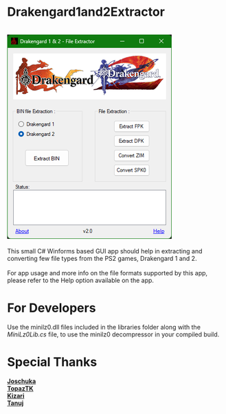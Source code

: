# Drakengard1and2Extractor
<br>![Image Text](repo_img.png)
<br><br>
This small C# Winforms based GUI app should help in extracting and converting few file types from the PS2 games, Drakengard 1 and 2.   
<br>For app usage and more info on the file formats supported by this app, please refer to the Help option available on the app.

# For Developers
Use the minilz0.dll files included in the libraries folder along with the *MiniLz0Lib.cs* file, to use the minilz0 decompressor in your compiled build.

# Special Thanks
[**Joschuka**](https://github.com/Joschuka)
<br>[**TopazTK**](https://github.com/TopazTK)
<br>[**Kizari**](https://github.com/Kizari)
<br>[**Tanuj**](https://github.com/Cyraphim)
